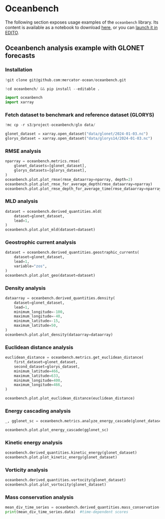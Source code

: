 # Oceanbench

The following section exposes usage examples of the `oceanbench` library.
Its content is available as a notebook to download [here](https://raw.githubusercontent.com/mercator-ocean/oceanbench/refs/heads/main/assets/glonet-example.ipynb), or you can [launch it in EDITO](https://datalab.dive.edito.eu/launcher/ocean-modelling/jupyter-python-ocean-science?name=oceanbench&s3=region-bb0d481d&resources.requests.cpu=%C2%AB4000m%C2%BB&resources.requests.memory=%C2%AB4Gi%C2%BB&resources.limits.cpu=%C2%AB7200m%C2%BB&resources.limits.memory=%C2%AB28Gi%C2%BB&init.personalInit=%C2%ABhttps%3A%2F%2Fgitlab.mercator-ocean.fr%2Fpub%2Fedito-infra%2Fconfiguration%2F-%2Fraw%2Fmain%2Fscripts%2Fopen-jupyter-notebook-url.sh%C2%BB&init.personalInitArgs=%C2%ABhttps%3A%2F%2Fraw.githubusercontent.com%2Fmercator-ocean%2Foceanbench%2Frefs%2Fheads%2Fmain%2Fassets%2Fglonet-example.ipynb%C2%BB&persistence.size=%C2%AB30Gi%C2%BB&git.repository=«https%3A%2F%2Fgithub.com%2Fmercator-ocean%2Foceanbench.git»&autoLaunch=true).

<!-- BEGINNING of a block automatically generated with make update-readme -->
## Oceanbench analysis example with GLONET forecasts

### Installation


```python
!git clone git@github.com:mercator-ocean/oceanbench.git
```


```python
!cd oceanbench/ && pip install --editable .
```


```python
import oceanbench
import xarray
```

### Fetch dataset to benchmark and reference dataset (GLORYS)


```python
!mc cp -r s3/project-oceanbench/glo data/
```


```python
glonet_dataset = xarray.open_dataset("data/glonet/2024-01-03.nc")
glorys_dataset = xarray.open_dataset("data/glorys14/2024-01-03.nc")
```

### RMSE analysis


```python
nparray = oceanbench.metrics.rmse(
    glonet_datasets=[glonet_dataset],
    glorys_datasets=[glorys_dataset],
)
oceanbench.plot.plot_rmse(rmse_dataarray=nparray, depth=2)
oceanbench.plot.plot_rmse_for_average_depth(rmse_dataarray=nparray)
oceanbench.plot.plot_rmse_depth_for_average_time(rmse_dataarray=nparray, dataset_depth_values=glonet_dataset.depth.values)
```

### MLD analysis


```python
dataset = oceanbench.derived_quantities.mld(
    dataset=glonet_dataset,
    lead=1,
)
oceanbench.plot.plot_mld(dataset=dataset)
```

### Geostrophic current analysis


```python
dataset = oceanbench.derived_quantities.geostraphic_currents(
    dataset=glonet_dataset,
    lead=1,
    variable="zos",
)
oceanbench.plot.plot_geo(dataset=dataset)
```

### Density analysis


```python
dataarray = oceanbench.derived_quantities.density(
    dataset=glonet_dataset,
    lead=1,
    minimum_longitude=-100,
    maximum_longitude=-40,
    minimum_latitude=-15,
    maximum_latitude=50,
)
oceanbench.plot.plot_density(dataarray=dataarray)
```

### Euclidean distance analysis


```python
euclidean_distance = oceanbench.metrics.get_euclidean_distance(
    first_dataset=glonet_dataset,
    second_dataset=glorys_dataset,
    minimum_latitude=466,
    maximum_latitude=633,
    minimum_longitude=400,
    maximum_longitude=466,
)

oceanbench.plot.plot_euclidean_distance(euclidean_distance)
```

### Energy cascading analysis


```python
_, gglonet_sc = oceanbench.metrics.analyze_energy_cascade(glonet_dataset, "uo", 0, 1 / 4)

oceanbench.plot.plot_energy_cascade(gglonet_sc)
```

### Kinetic energy analysis


```python
oceanbench.derived_quantities.kinetic_energy(glonet_dataset)
oceanbench.plot.plot_kinetic_energy(glonet_dataset)
```

### Vorticity analysis


```python
oceanbench.derived_quantities.vortocity(glonet_dataset)
oceanbench.plot.plot_vortocity(glonet_dataset)
```

### Mass conservation analysis


```python
mean_div_time_series = oceanbench.derived_quantities.mass_conservation(glonet_dataset, 0, deg_resolution=0.25)  # should be close to zero
print(mean_div_time_series.data)  #time-dependent scores
```
<!-- END of a block automatically generated with make update-readme -->
